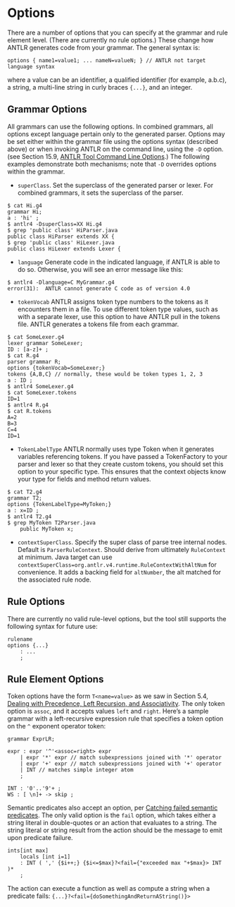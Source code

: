 # Options

There are a number of options that you can specify at the grammar and rule element level. (There are currently no rule options.) These change how ANTLR generates code from your grammar. The general syntax is:

```
options { name1=value1; ... nameN=valueN; } // ANTLR not target language syntax
```

where a value can be an identifier, a qualified identifier (for example, a.b.c), a string, a multi-line string in curly braces `{...}`, and an integer.

## Grammar Options

All grammars can use the following options. In combined grammars, all options except language pertain only to the generated parser. Options may be set either within the grammar file using the options syntax (described above) or when invoking ANTLR on the command line, using the `-D` option. (see Section 15.9, [ANTLR Tool Command Line Options](tool-options.md).) The following examples demonstrate both mechanisms; note that `-D` overrides options within the grammar.

* `superClass`. Set the superclass of the generated parser or lexer. For combined grammars, it sets the superclass of the parser.
```
$ cat Hi.g4
grammar Hi;
a : 'hi' ;
$ antlr4 -DsuperClass=XX Hi.g4
$ grep 'public class' HiParser.java
public class HiParser extends XX {
$ grep 'public class' HiLexer.java
public class HiLexer extends Lexer {
```
* `language` Generate code in the indicated language, if ANTLR is able to do so. Otherwise, you will see an error message like this:
```
$ antlr4 -Dlanguage=C MyGrammar.g4
error(31):  ANTLR cannot generate C code as of version 4.0
```
* `tokenVocab` ANTLR assigns token type numbers to the tokens as it encounters them in a file. To use different token type values, such as with a separate lexer, use this option to have ANTLR pull in the <fileextension>tokens</fileextension> file. ANTLR generates a <fileextension>tokens</fileextension> file from each grammar.
```
$ cat SomeLexer.g4
lexer grammar SomeLexer;
ID : [a-z]+ ;
$ cat R.g4
parser grammar R;
options {tokenVocab=SomeLexer;}
tokens {A,B,C} // normally, these would be token types 1, 2, 3
a : ID ;
$ antlr4 SomeLexer.g4
$ cat SomeLexer.tokens 
ID=1
$ antlr4 R.g4
$ cat R.tokens
A=2
B=3
C=4
ID=1
```
* `TokenLabelType` ANTLR normally uses type <class>Token</class> when it generates variables referencing tokens. If you have passed a <class>TokenFactory</class> to your parser and lexer so that they create custom tokens, you should set this option to your specific type. This ensures that the context objects know your type for fields and method return values.
```
$ cat T2.g4
grammar T2;
options {TokenLabelType=MyToken;}
a : x=ID ;
$ antlr4 T2.g4
$ grep MyToken T2Parser.java
    public MyToken x;
```
* `contextSuperClass`. Specify the super class of parse tree internal nodes. Default is `ParserRuleContext`. Should derive from ultimately `RuleContext` at minimum.
Java target can use `contextSuperClass=org.antlr.v4.runtime.RuleContextWithAltNum` for convenience. It adds a backing field for `altNumber`, the alt matched for the associated rule node. 

## Rule Options

There are currently no valid rule-level options, but the tool still supports the following syntax for future use:

```
rulename
options {...}
 	: ...
 	;
```

## Rule Element Options

Token options have the form `T<name=value>` as we saw in Section 5.4, [Dealing with Precedence, Left Recursion, and Associativity](http://pragprog.com/book/tpantlr2/the-definitive-antlr-4-reference). The only token option is `assoc`, and it accepts values `left` and `right`. Here’s a sample grammar with a left-recursive expression rule that specifies a token option on the `^` exponent operator token:

```
grammar ExprLR;
 	 
expr : expr '^'<assoc=right> expr
 	| expr '*' expr // match subexpressions joined with '*' operator
 	| expr '+' expr // match subexpressions joined with '+' operator
 	| INT // matches simple integer atom
 	;
 	 
INT : '0'..'9'+ ;
WS : [ \n]+ -> skip ;
```

Semantic predicates also accept an option, per [Catching failed semantic predicates](http://pragprog.com/book/tpantlr2/the-definitive-antlr-4-reference). The only valid option is the `fail` option, which takes either a string literal in double-quotes or an action that evaluates to a string. The string literal or string result from the action should be the message to emit upon predicate failure.

```
ints[int max]
 	locals [int i=1]
 	: INT ( ',' {$i++;} {$i<=$max}?<fail={"exceeded max "+$max}> INT )*
 	;
```

The action can execute a function as well as compute a string when a predicate fails: `{...}?<fail={doSomethingAndReturnAString()}>`
